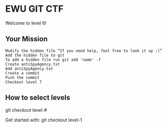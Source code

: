 # EWU GIT CTF

Welcome to level 6!


## Your Mission

	Modify the hidden file “If you need help, feel free to look it up :)”
	Add the hidden file to git
	To add a hidden file run git add 'name' -f
	Create antiSpyAgency.txt
	Add antiSpyAgency.txt
	Create a commit
	Push the commit
	Checkout level 7

## How to select levels

git checkout level-#

Get started with: git checkout level-1
	
